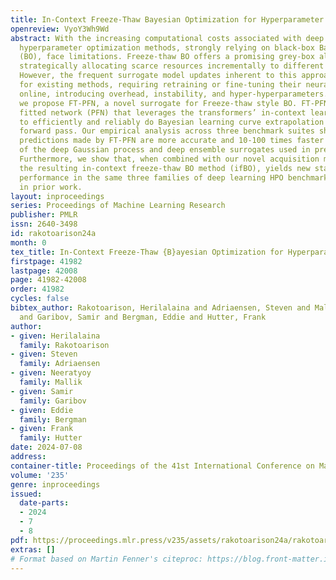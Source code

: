 ```yaml
---
title: In-Context Freeze-Thaw Bayesian Optimization for Hyperparameter Optimization
openreview: VyoY3Wh9Wd
abstract: With the increasing computational costs associated with deep learning, automated
  hyperparameter optimization methods, strongly relying on black-box Bayesian optimization
  (BO), face limitations. Freeze-thaw BO offers a promising grey-box alternative,
  strategically allocating scarce resources incrementally to different configurations.
  However, the frequent surrogate model updates inherent to this approach pose challenges
  for existing methods, requiring retraining or fine-tuning their neural network surrogates
  online, introducing overhead, instability, and hyper-hyperparameters. In this work,
  we propose FT-PFN, a novel surrogate for Freeze-thaw style BO. FT-PFN is a prior-data
  fitted network (PFN) that leverages the transformers’ in-context learning ability
  to efficiently and reliably do Bayesian learning curve extrapolation in a single
  forward pass. Our empirical analysis across three benchmark suites shows that the
  predictions made by FT-PFN are more accurate and 10-100 times faster than those
  of the deep Gaussian process and deep ensemble surrogates used in previous work.
  Furthermore, we show that, when combined with our novel acquisition mechanism (MFPI-random),
  the resulting in-context freeze-thaw BO method (ifBO), yields new state-of-the-art
  performance in the same three families of deep learning HPO benchmarks considered
  in prior work.
layout: inproceedings
series: Proceedings of Machine Learning Research
publisher: PMLR
issn: 2640-3498
id: rakotoarison24a
month: 0
tex_title: In-Context Freeze-Thaw {B}ayesian Optimization for Hyperparameter Optimization
firstpage: 41982
lastpage: 42008
page: 41982-42008
order: 41982
cycles: false
bibtex_author: Rakotoarison, Herilalaina and Adriaensen, Steven and Mallik, Neeratyoy
  and Garibov, Samir and Bergman, Eddie and Hutter, Frank
author:
- given: Herilalaina
  family: Rakotoarison
- given: Steven
  family: Adriaensen
- given: Neeratyoy
  family: Mallik
- given: Samir
  family: Garibov
- given: Eddie
  family: Bergman
- given: Frank
  family: Hutter
date: 2024-07-08
address:
container-title: Proceedings of the 41st International Conference on Machine Learning
volume: '235'
genre: inproceedings
issued:
  date-parts:
  - 2024
  - 7
  - 8
pdf: https://proceedings.mlr.press/v235/assets/rakotoarison24a/rakotoarison24a.pdf
extras: []
# Format based on Martin Fenner's citeproc: https://blog.front-matter.io/posts/citeproc-yaml-for-bibliographies/
---
```

